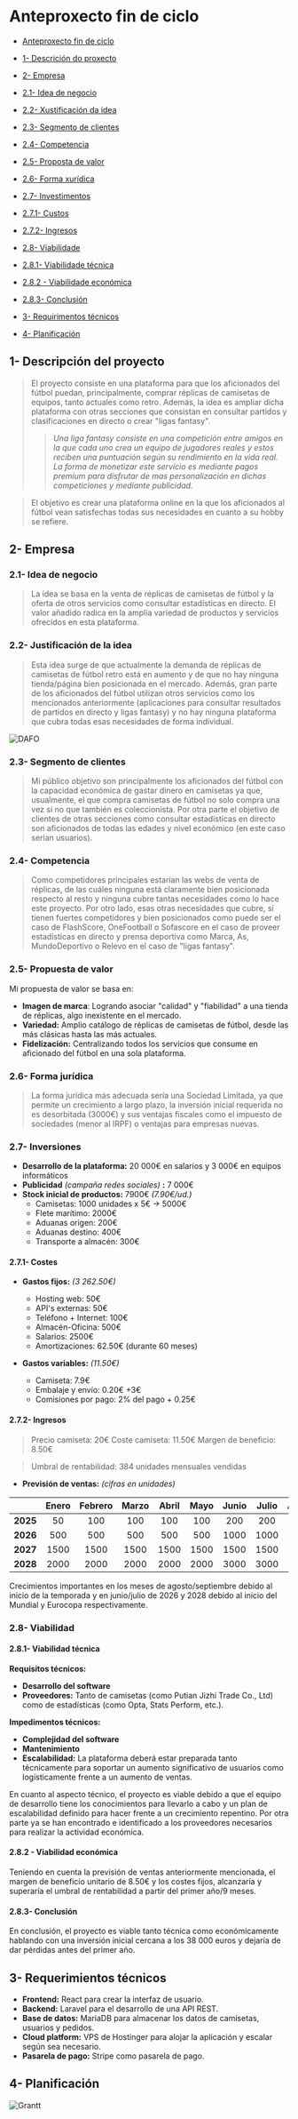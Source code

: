 # Anteproxecto fin de ciclo

  

- [Anteproxecto fin de ciclo](#anteproxecto-fin-de-ciclo)

- [1- Descrición do proxecto](#1--descripción-del-projecto)

- [2- Empresa](#2--empresa)

- [2.1- Idea de negocio](#21--idea-de-negocio)

- [2.2- Xustificación da idea](#22--justificación-de-la-idea)

- [2.3- Segmento de clientes](#23--segmento-de-clientes)

- [2.4- Competencia](#24--competencia)

- [2.5- Proposta de valor](#25--propuesta-de-valor)

- [2.6- Forma xurídica](#26--forma-jurídica)

- [2.7- Investimentos](#27--inversiones)

- [2.7.1- Custos](#271--costes)

- [2.7.2- Ingresos](#272--ingresos)

- [2.8- Viabilidade](#28--viabilidad)

- [2.8.1- Viabilidade técnica](#281--viabilidad-técnica)

- [2.8.2 - Viabilidade económica](#282---viabilidad-económica)

- [2.8.3- Conclusión](#283--conclusión)

- [3- Requirimentos técnicos](#3--requisitos-técnicos)

- [4- Planificación](#4--planificación)


  

## 1- Descripción del proyecto

>El proyecto consiste en una plataforma para que los aficionados del fútbol puedan, principalmente, comprar réplicas de camisetas de equipos, tanto actuales como retro. Además, la idea es ampliar dicha plataforma con otras secciones que consistan en consultar partidos y clasificaciones en directo o crear "ligas fantasy".
>>*Una liga fantasy consiste en una competición entre amigos en la que cada uno crea un equipo de jugadores reales y estos reciben una puntuación según su rendimiento en la vida real. La forma de monetizar este servicio es mediante pagos premium para disfrutar de mas personalización en dichas competiciones y mediante publicidad.*

>El objetivo es crear una plataforma online en la que los aficionados al fútbol vean satisfechas todas sus necesidades en cuanto a su hobby se refiere.

## 2- Empresa

### 2.1- Idea de negocio

>La idea se basa en la venta de réplicas de camisetas de fútbol y la oferta de otros servicios como consultar estadísticas en directo. El valor añadido radica en la amplia variedad de productos y servicios ofrecidos en esta plataforma.

### 2.2- Justificación de la idea

>Esta idea surge de que actualmente la demanda de réplicas de camisetas de fútbol retro está en aumento y de que no hay ninguna tienda/página bien posicionada en el mercado. Además, gran parte de los aficionados del fútbol utilizan otros servicios como los mencionados anteriormente (aplicaciones para consultar resultados de partidos en directo y ligas fantasy) y no hay ninguna plataforma que cubra todas esas necesidades de forma individual.

![DAFO](./img/dafo.jpg)

### 2.3- Segmento de clientes

>Mi público objetivo son principalmente los aficionados del fútbol con la capacidad económica de gastar dinero en camisetas ya que, usualmente, el que compra camisetas de fútbol no solo compra una vez si no que también es coleccionista. Por otra parte el objetivo de clientes de otras secciones como consultar estadísticas en directo son aficionados de todas las edades y nivel económico (en este caso serían usuarios).

### 2.4- Competencia
>Como competidores principales estarían las webs de venta de réplicas, de las cuáles ninguna está claramente bien posicionada respecto al resto y ninguna cubre tantas necesidades como lo hace este proyecto. Por otro lado, esas otras necesidades que cubre, sí tienen fuertes competidores y bien posicionados como puede ser el caso de FlashScore, OneFootball o Sofascore en el caso de proveer estadísticas en directo y prensa deportiva como Marca, As, MundoDeportivo o Relevo en el caso de "ligas fantasy".

### 2.5- Propuesta de valor

Mi propuesta de valor se basa en:

- **Imagen de marca**: Logrando asociar "calidad" y "fiabilidad" a una tienda de réplicas, algo inexistente en el mercado.
- **Variedad:** Amplio catálogo de réplicas de camisetas de fútbol, desde las más clásicas hasta las más actuales.
- **Fidelización:** Centralizando todos los servicios que consume en aficionado del fútbol en una sola plataforma.
  

### 2.6- Forma jurídica

>La forma jurídica más adecuada sería una Sociedad Limitada, ya que permite un crecimiento a largo plazo, la inversión inicial requerida no es desorbitada (3000€) y sus ventajas fiscales como el impuesto de sociedades (menor al IRPF) o ventajas para empresas nuevas.

### 2.7- Inversiones

-   **Desarrollo de la plataforma:** 20 000€ en salarios y 3 000€ en equipos informáticos
-   **Publicidad** *(campaña redes sociales)* **:** 7 000€
-   **Stock inicial de productos:** 7900€ *(7.90€/ud.)*
	- Camisetas: 1000 unidades x 5€ -> 5000€
	- Flete marítimo: 2000€
	- Aduanas origen: 200€
	- Aduanas destino: 400€
	- Transporte a almacén: 300€

#### 2.7.1- Costes

 -   **Gastos fijos:** *(3 262.50€)*
	  - Hosting web: 50€
	  - API's externas: 50€
	  - Teléfono + Internet: 100€
	  - Almacén-Oficina: 500€
	  - Salarios: 2500€
	  - Amortizaciones: 62.50€ (durante 60 meses)

  -   **Gastos variables:** *(11.50€)*
	  - Camiseta: 7.9€
	  - Embalaje y envío: 0.20€ +3€
	  - Comisiones por pago: 2% del pago + 0.25€

#### 2.7.2- Ingresos

> Precio camiseta:  20€
 Coste camiseta: 11.50€
 Margen de beneficio: 8.50€

>Umbral de rentabilidad: 384 unidades mensuales vendidas

 - **Previsión de ventas:** *(cifras en unidades)*
 
||Enero |Febrero |Marzo |Abril |Mayo |Junio |Julio |Agosto |Septiembre |Octubre |Noviembre |Diciembre|
|:-|:-:|:-:|:-:|:-:|:-:|:-:|:-:|:-:|:-:|:-:|:-:|:-:|
|**2025**|50|100|100|100|100|200|200|500|500|500|500|500|
|**2026**|500|500|500|500|500|1000|1000|1500|1500|1500|1500|1500|
|**2027**|1500|1500|1500|1500|1500|1500|1500|2000|2000|2000|2000|2000|
|**2028**|2000|2000|2000|2000|2000|3000|3000|3000|3000|3000|3000|3000|

Crecimientos importantes en los meses de agosto/septiembre debido al inicio de la temporada y en junio/julio de 2026 y 2028 debido al inicio del Mundial y Eurocopa respectivamente.

### 2.8- Viabilidad

#### 2.8.1- Viabilidad técnica

**Requisitos técnicos:**
-   **Desarrollo del software**
-   **Proveedores:** Tanto de camisetas (como Putian Jizhi Trade Co., Ltd) como de estadísticas (como Opta, Stats Perform, etc.).

**Impedimentos técnicos:**
-   **Complejidad del software**
-   **Mantenimiento**
-   **Escalabilidad:** La plataforma deberá estar preparada tanto técnicamente para soportar un aumento significativo de usuarios como logísticamente frente a un aumento de ventas.

En cuanto al aspecto técnico, el proyecto es viable debido a que el equipo de desarrollo tiene los conocimientos para llevarlo a cabo y un plan de escalabilidad definido para hacer frente a un crecimiento repentino. Por otra parte ya se han encontrado e identificado a los proveedores necesarios para realizar la actividad económica.

#### 2.8.2 - Viabilidad económica

Teniendo en cuenta la previsión de ventas anteriormente mencionada, el margen de beneficio unitario de 8.50€ y los costes fijos, alcanzaría y superaría el umbral de rentabilidad a partir del primer año/9 meses.

#### 2.8.3- Conclusión

  En conclusión, el proyecto es viable tanto técnica como económicamente hablando con una inversión inicial cercana a los 38 000 euros y dejaría de dar pérdidas antes del primer año.


## 3- Requerimientos técnicos
  
-   **Frontend:** React para crear la interfaz de usuario.
-   **Backend:** Laravel para el desarrollo de una API REST.
-   **Base de datos:** MariaDB para almacenar los datos de camisetas, usuarios y pedidos.
-   **Cloud platform:** VPS de Hostinger para alojar la aplicación y escalar según sea necesario.
-   **Pasarela de pago:** Stripe como pasarela de pago.


## 4- Planificación

![Grantt](./img/grantt.jpg)
